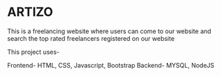# ARTIZO
This is a freelancing website where users can come to our website and search the top rated freelancers registered on our website

This project uses- 

Frontend- HTML, CSS, Javascript, Bootstrap
Backend- MYSQL, NodeJS
